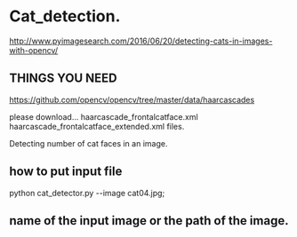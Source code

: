 # Cat_detection.
http://www.pyimagesearch.com/2016/06/20/detecting-cats-in-images-with-opencv/

## THINGS YOU NEED
https://github.com/opencv/opencv/tree/master/data/haarcascades

please download...
haarcascade_frontalcatface.xml
haarcascade_frontalcatface_extended.xml
files.

Detecting number of cat faces in an image.

## how to put input file
python cat_detector.py --image cat04.jpg;
## name of the input image or the path of the image.
